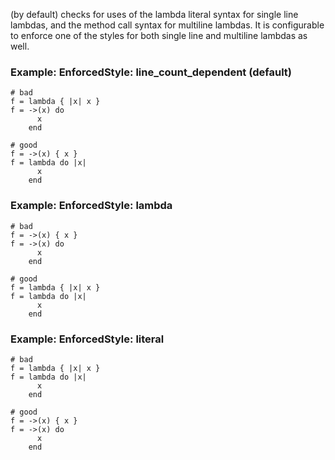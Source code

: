 (by default) checks for uses of the lambda literal syntax for
single line lambdas, and the method call syntax for multiline lambdas.
It is configurable to enforce one of the styles for both single line
and multiline lambdas as well.

### Example: EnforcedStyle: line_count_dependent (default)
    # bad
    f = lambda { |x| x }
    f = ->(x) do
          x
        end

    # good
    f = ->(x) { x }
    f = lambda do |x|
          x
        end

### Example: EnforcedStyle: lambda
    # bad
    f = ->(x) { x }
    f = ->(x) do
          x
        end

    # good
    f = lambda { |x| x }
    f = lambda do |x|
          x
        end

### Example: EnforcedStyle: literal
    # bad
    f = lambda { |x| x }
    f = lambda do |x|
          x
        end

    # good
    f = ->(x) { x }
    f = ->(x) do
          x
        end